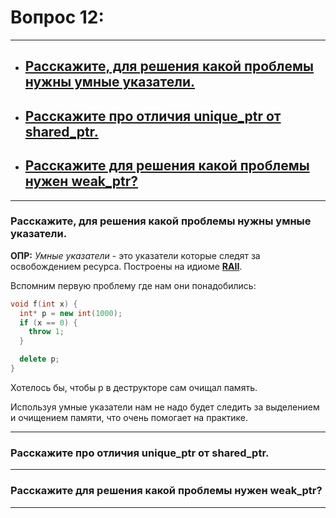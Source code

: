 # Вопрос 12: 

---

- ## [Расскажите, для решения какой проблемы нужны умные указатели.](#title1) 
- ## [Расскажите про отличия unique_ptr от shared_ptr.](#title2)
- ## [Расскажите для решения какой проблемы нужен weak_ptr?](#title3)

---

### <a id="title1">Расскажите, для решения какой проблемы нужны умные указатели.</a>

__ОПР:__ _Умные указатели_ - это указатели которые следят за освобождением ресурса. Построены на идиоме [__RAII__](https://ru.wikipedia.org/wiki/%D0%9F%D0%BE%D0%BB%D1%83%D1%87%D0%B5%D0%BD%D0%B8%D0%B5_%D1%80%D0%B5%D1%81%D1%83%D1%80%D1%81%D0%B0_%D0%B5%D1%81%D1%82%D1%8C_%D0%B8%D0%BD%D0%B8%D1%86%D0%B8%D0%B0%D0%BB%D0%B8%D0%B7%D0%B0%D1%86%D0%B8%D1%8F). 
          
Вспомним первую проблему где нам они понадобились:

```c++
void f(int x) {
  int* p = new int(1000);
  if (x == 0) {
    throw 1;
  }

  delete p;
}
```

Хотелось бы, чтобы p в деструкторе сам очищал память.

Используя умные указатели нам не надо будет следить за выделением и очищением памяти, что очень помогает на практике.

---

### <a id="title2">Расскажите про отличия unique_ptr от shared_ptr.</a>

---

### <a id="title3">Расскажите для решения какой проблемы нужен weak_ptr?</a>

---
